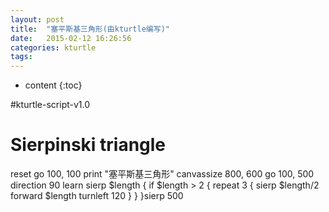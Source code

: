 ```yaml
---
layout: post
title:  "塞平斯基三角形(由kturtle编写)"
date:   2015-02-12 16:26:56
categories: kturtle
tags:
---
```


* content
{:toc}


#kturtle-script-v1.0
# Sierpinski triangle
<!--excerpt-->
reset
go 100, 100
print "塞平斯基三角形"
canvassize 800, 600
go 100, 500
direction 90
learn sierp $length {
  if $length > 2 {
    repeat 3 {
      sierp $length/2
      forward $length
      turnleft 120
    }
  }
}sierp 500
        
